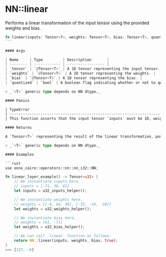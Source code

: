 # NN::linear

Performs a linear transformation of the input tensor using the provided weights and bias.

````rust
fn linear(inputs: Tensor<T>, weights: Tensor<T>, bias: Tensor<T>, quantized: bool) -> Tensor<T>
```

#### Args

| Name     | Type         | Description       |
| -------- | ------------ | ----------------- |
| `tensor` | `@Tensor<T>` | A 1D tensor representing the input tensor. |
| `weights` | `@Tensor<T>` | A 2D tensor representing the weights. |
| `bias` | `@Tensor<T>` | A 1D tensor representing the bias. |
| `quantized` | `bool` | A boolean flag indicating whether or not to quantize the result. |

> _`<T>` generic type depends on NN dtype._

#### Panics

| TypeError                                                            |
| -------------------------------------------------------------------- |
| This function asserts that the input tensor `inputs` must be 1D, weights tensor must be 2D, and bias tensor must be 1D. |

#### Returns

A `Tensor<T>` representing the result of the linear transformation, possibly quantized.

> _`<T>` generic type depends on NN dtype._

#### Examples

```rust
use onnx_cairo::operators::nn::nn_i32::NN;

fn linear_layer_example() -> Tensor<u32> {
    // We instantiate inputs here.
    // inputs = [-71, 38, 62]
    let inputs = u32_inputs_helper();

    // We instantiate weights here.
    // weights = [[-8, 64, 40], [-33, -34, -20]]
    let weights = u32_weights_helper();

    // We instantiate bias here.
    // weights = [61, -71]
    let weights = u32_bias_helper();

    // We can call `linear` function as follows.
    return NN::linear(inputs, weights, bias, true);
}
>>> [127, -6]
````
